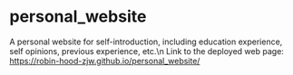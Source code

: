 # personal_website
A personal website for self-introduction, including education experience, self opinions, previous experience, etc.\n
Link to the deployed web page: https://robin-hood-zjw.github.io/personal_website/
